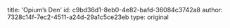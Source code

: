title: 'Opium’s Den'
id: c9bd36d1-8eb0-4e82-bafd-36084c3742a8
author: 7328c14f-7ec2-4511-a24d-29a1c5ce23eb
type: original
